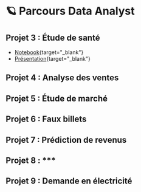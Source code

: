 # 🪐 Parcours Data Analyst

## Projet 3 : Étude de santé
- [Notebook](https://github.com/gllmfrnr/OC/blob/master/p3/p3.ipynb){target="_blank"}
- [Présentation](https://htmlpreview.github.io/?https://github.com/gllmfrnr/OC/blob/master/p3/presentation/index.html){target="_blank"}
## Projet 4 : Analyse des ventes
## Projet 5 : Étude de marché
## Projet 6 : Faux billets
## Projet 7 : Prédiction de revenus
## Projet 8 : ***
## Projet 9 : Demande en électricité

